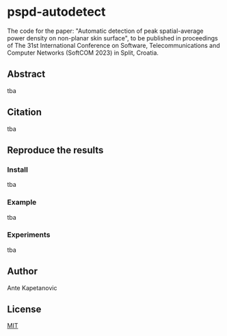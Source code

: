 # pspd-autodetect

The code for the paper: "Automatic detection of peak spatial-average power density on non-planar skin surface", to be published in proceedings of The 31st International Conference on Software, Telecommunications and Computer Networks (SoftCOM 2023) in Split, Croatia.

## Abstract

tba

## Citation

tba

## Reproduce the results

### Install
tba

### Example
tba

### Experiments
tba

## Author

Ante Kapetanovic

## License

[MIT](https://github.com/akapet00/pspd-autodetect/blob/main/LICENSE)
